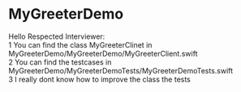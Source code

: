 # MyGreeterDemo
Hello Respected Interviewer:\
1 You can find the class MyGreeterClinet in MyGreeterDemo/MyGreeterDemo/MyGreeterClient.swift\
2 You can find the testcases in  MyGreeterDemo/MyGreeterDemoTests/MyGreeterDemoTests.swift\
3 I really dont know how to improve the class the tests
